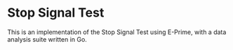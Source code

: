 # Stop Signal Test

This is an implementation of the Stop Signal Test using E-Prime, with a data analysis suite written in Go.
